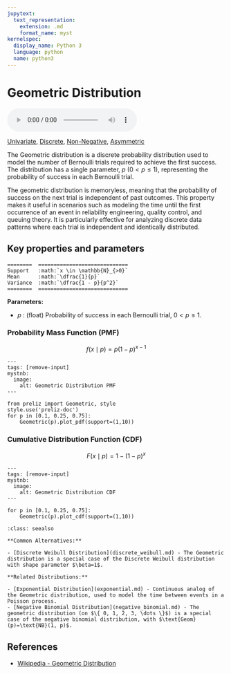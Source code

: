 ```yaml
---
jupytext:
  text_representation:
    extension: .md
    format_name: myst
kernelspec:
  display_name: Python 3
  language: python
  name: python3
---
```

# Geometric Distribution

<audio controls> <source src="../../_static/geometric.mp3" type="audio/mpeg"> This browser cannot play the pronunciation audio file for this distribution. </audio>

[Univariate](../../gallery_tags.rst#univariate), [Discrete](../../gallery_tags.rst#discrete), [Non-Negative](../../gallery_tags.rst#non-negative), [Asymmetric](../../gallery_tags.rst#asymmetric)

The Geometric distribution is a discrete probability distribution used to model the number of Bernoulli trials required to achieve the first success. The distribution has a single parameter, $p$ ($0 < p \leq 1$), representing the probability of success in each Bernoulli trial.

The geometric distribution is memoryless, meaning that the probability of success on the next trial is independent of past outcomes. This property makes it useful in scenarios such as modeling the time until the first occurrence of an event in reliability engineering, quality control, and queuing theory. It is particularly effective for analyzing discrete data patterns where each trial is independent and identically distributed.

## Key properties and parameters

```{eval-rst}
========  =============================
Support   :math:`x \in \mathbb{N}_{>0}`
Mean      :math:`\dfrac{1}{p}`
Variance  :math:`\dfrac{1 - p}{p^2}`
========  =============================
```

**Parameters:**

- $p$ : (float) Probability of success in each Bernoulli trial, $0 < p \leq 1$.

### Probability Mass Function (PMF)

$$
f(x \mid p) = p(1-p)^{x-1}
$$

```{code-cell}
---
tags: [remove-input]
mystnb:
  image:
    alt: Geometric Distribution PMF
---

from preliz import Geometric, style
style.use('preliz-doc')
for p in [0.1, 0.25, 0.75]:
    Geometric(p).plot_pdf(support=(1,10))
```

### Cumulative Distribution Function (CDF)

$$
F(x \mid p) = 1 - (1-p)^x
$$

```{code-cell}
---
tags: [remove-input]
mystnb:
  image:
    alt: Geometric Distribution CDF
---

for p in [0.1, 0.25, 0.75]:
    Geometric(p).plot_cdf(support=(1,10))
```

```{seealso}
:class: seealso

**Common Alternatives:**

- [Discrete Weibull Distribution](discrete_weibull.md) - The Geometric distribution is a special case of the Discrete Weibull distribution with shape parameter $\beta=1$.

**Related Distributions:**

- [Exponential Distribution](exponential.md) - Continuous analog of the Geometric distribution, used to model the time between events in a Poisson process.
- [Negative Binomial Distribution](negative_binomial.md) - The geometric distribution (on $\{ 0, 1, 2, 3, \dots \}$) is a special case of the negative binomial distribution, with $\text{Geom}(p)=\text{NB}(1, p)$.
```

## References

- [Wikipedia - Geometric Distribution](https://en.wikipedia.org/wiki/Geometric_distribution)